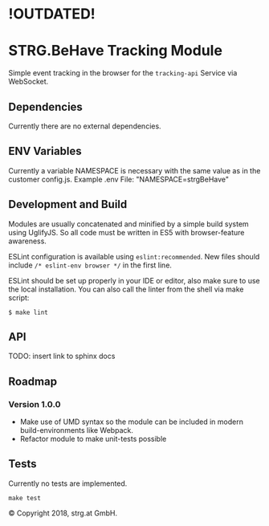 # !OUTDATED!

# STRG.BeHave Tracking Module

Simple event tracking in the browser for the `tracking-api` Service via WebSocket.

## Dependencies

Currently there are no external dependencies.

## ENV Variables

Currently a variable NAMESPACE is necessary with the same value as in the customer config.js.
Example .env File: "NAMESPACE=strgBeHave"

## Development and Build

Modules are usually concatenated and minified by a simple build system using UglifyJS. So all code must be written in ES5 with browser-feature awareness.

ESLint configuration is available using `eslint:recommended`. New files should include `/* eslint-env browser */` in the first line.

ESLint should be set up properly in your IDE or editor, also make sure to use the local installation. You can also call the linter from the shell via make script:

```
$ make lint
```

## API

TODO: insert link to sphinx docs

## Roadmap

### Version 1.0.0
  - Make use of UMD syntax so the module can be included in modern build-environments like Webpack.
  - Refactor module to make unit-tests possible

## Tests

Currently no tests are implemented.

```
make test
```

© Copyright 2018, strg.at GmbH.
